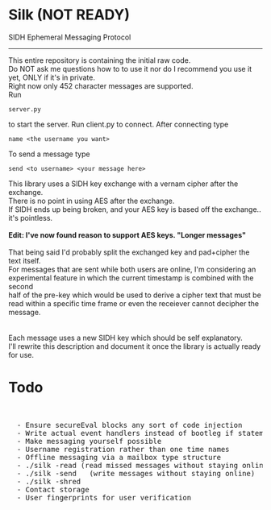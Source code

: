 # Silk (NOT READY)
SIDH Ephemeral Messaging Protocol
<hr>
This entire repository is containing the initial raw code.<br>
Do NOT ask me questions how to to use it nor do I recommend you use it yet, ONLY if it's in private.<br>
Right now only 452 character messages are supported.<br>
Run <br>

```
server.py
```

to start the server.
Run client.py to connect.
After connecting type

```
name <the username you want>
```

To send a message type

```
send <to username> <your message here>
```

This library uses a SIDH key exchange with a vernam cipher after the exchange.<br>
There is no point in using AES after the exchange. <br>
If SIDH ends up being broken, and your AES key is based off the exchange.. it's pointless.<br>
<br>
<b>Edit: I've now found reason to support AES keys. "Longer messages"</b></br>
<br>
That being said I'd probably split the exchanged key and pad+cipher the text itself.<br>
For messages that are sent while both users are online, I'm considering an experimental feature in which the current timestamp is combined with the second<br>
half of the pre-key which would be used to derive a cipher text that must be read within a specific time frame or even the receiever cannot decipher the message.<br>
<br>
<br>
Each message uses a new SIDH key which should be self explanatory.<br>
I'll rewrite this description and document it once the library is actually ready for use.<br>

<h1>Todo</h1>
<br>
<pre>
  - Ensure secureEval blocks any sort of code injection
  - Write actual event handlers instead of bootleg if statements
  - Make messaging yourself possible
  - Username registration rather than one time names
  - Offline messaging via a mailbox type structure
  - ./silk -read (read missed messages without staying online)
  - ./silk -send <to> <msg> (write messages without staying online)
  - ./silk -shred
  - Contact storage
  - User fingerprints for user verification
</pre>
